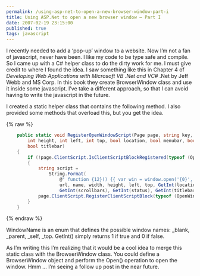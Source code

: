 ```yaml
---
permalink: /using-asp-net-to-open-a-new-browser-window-part-i
title: Using ASP.Net to open a new browser window – Part I
date: 2007-02-19 23:15:00
published: true
tags: javascript
---
```



I recently needed to add a ‘pop-up’ window to a website. Now I’m not a fan of javascript, never have been. I like my code to be type safe and compile. So I came up with a C# helper class to do the dirty work for me. I must give credit to where I found the idea. I saw something like this in Chapter 4 of <span style="font-style: italic;">Developing Web Applications with Microsoft VB .Net and VC#</span> .Net by Jeff Webb and MS Corp. In this book they create BrowserWindow class and use it inside some javascript. I’ve take a different approach, so that I can avoid having to write the javascript in the future.

I created a static helper class that contains the following method. I also provided some methods that overload this, but you get the idea.

{% raw %}
``` csharp
    public static void RegisterOpenWindowScript(Page page, string key, string url, WindowName name, int width,
        int height, int left, int top, bool location, bool menubar, bool resizable, bool scrollbars, bool status,
        bool titlebar)
    {
        if (!page.ClientScript.IsClientScriptBlockRegistered(typeof (OpenWindowHelper), key))
        {
            string script =
                String.Format(
                    @" function {12}() {{ var win = window.open('{0}', '{1}', 'width={2},height={3},left={4},top={5},location={6}, menubar={7},resizable={8},scrollbars={9}, status={10},titlebar={11}'); win.focus(); }} ",
                    url, name, width, height, left, top, GetInt(location), GetInt(menubar), GetInt(resizable),
                    GetInt(scrollbars), GetInt(status), GetInt(titlebar), openFunctionName);
            page.ClientScript.RegisterClientScriptBlock(typeof (OpenWindowHelper), key, script, true);
        }
    }
```
{% endraw %}

WindowName is an enum that defines the possible window names: _blank, _parent, _self, _top. GetInt() simply returns 1 if true and 0 if false.

As I’m writing this I’m realizing that it would be a cool idea to merge this static class with the BrowserWindow class. You could define a BrowserWindow object and perform the Open() operation to open the window. Hmm … I’m seeing a follow up post in the near future.
